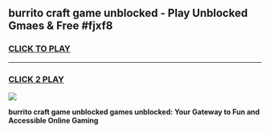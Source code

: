 
## burrito craft game unblocked - Play Unblocked Gmaes & Free #fjxf8
<h3>
<a href="https://news.freeplayer.one?title=burrito_craft_game_unblocked&ref=03M">CLICK TO PLAY</a></h3>
<hr>

<h3>
<a href="https://news.freeplayer.one?title=burrito_craft_game_unblocked&ref=03M">CLICK 2 PLAY</a>
  
</h3>

<a href="https://news.freeplayer.one?title=burrito_craft_game_unblocked&ref=03M"><img src="https://clearcache.store/games.png"></a>


**burrito craft game unblocked games unblocked: Your Gateway to Fun and Accessible Online Gaming**
